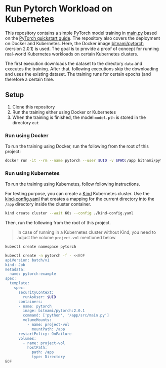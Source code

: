 # Run Pytorch Workload on Kubernetes
This repository contains a simple PyTorch model training in [main.py](src%2Fmain.py) based on the [PyTorch quickstart guide](https://pytorch.org/tutorials/beginner/basics/quickstart_tutorial.html). 
The repository also covers the deployment on Docker and Kubernetes. 
Here, the Docker image [bitnami/pytorch](https://hub.docker.com/r/bitnami/pytorch) (version 2.0.1) is used. 
The goal is to provide a proof of concept for running real-world Kubernetes workloads on certain Kubernetes clusters.


The first execution downloads the dataset to the directory `data` and executes the training. 
After that, following executions skip the downloading and uses the existing dataset.
The training runs for certain epochs (and therefore a certain time. 

## Setup
1. Clone this repository 
2. Run the training either using Docker or Kubernetes
3. When the training is finished, the model `model.pth` is stored in the directory `out`

### Run using Docker
To run the training using Docker, run the following from the root of this project:
```bash
docker run -it --rm --name pytorch --user $UID -v $PWD:/app bitnami/pytorch:2.0.1 python src/main.py
```

### Run using Kubernetes
To run the training using Kubernetes, follow following instructions.

For testing purpose, you can create a [Kind](https://github.com/kubernetes-sigs/kind) Kubernetes cluster.
Use the [kind-config.yaml](kind-config.yaml) 
that creates a mapping for the current directory into the `/app` directory inside the cluster container.
```bash
kind create cluster --wait 60s --config ./kind-config.yaml
```

Then, run the following from the root of this project.

> In case of running in a Kubernetes cluster without Kind, 
> you need to adjust the volume `project-vol` mentioned below.

```bash
kubectl create namespace pytorch

kubectl create -n pytorch -f - <<EOF
apiVersion: batch/v1
kind: Job
metadata:
  name: pytorch-example
spec:
  template:
    spec:
      securityContext:
        runAsUser: $UID
      containers:
      - name: pytorch
        image: bitnami/pytorch:2.0.1
        command: ['python', '/app/src/main.py']
        volumeMounts:
          - name: project-vol
            mountPath: /app
      restartPolicy: OnFailure
      volumes:
        - name: project-vol
          hostPath:
            path: /app
            type: Directory
EOF
```
